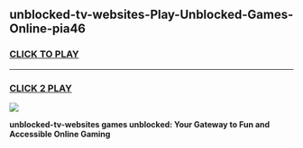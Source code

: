 
## unblocked-tv-websites-Play-Unblocked-Games-Online-pia46
<h3>
<a href="https://premium76.site?title=unblocked-tv-websites&ref=25A">CLICK TO PLAY</a></h3>
<hr>

<h3>
<a href="https://premium76.site?title=unblocked-tv-websites&ref=25A">CLICK 2 PLAY</a>
  
</h3>

<a href="https://premium76.site?title=unblocked-tv-websites&ref=25A"><img src="https://clearcache.store/games.png"></a>


**unblocked-tv-websites games unblocked: Your Gateway to Fun and Accessible Online Gaming**
